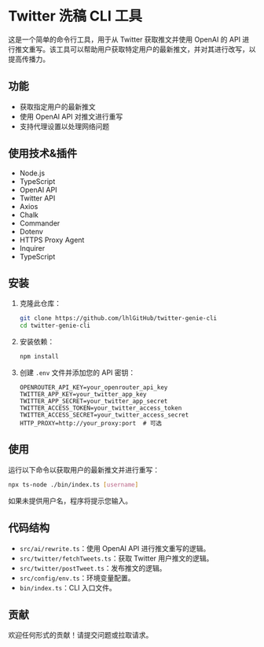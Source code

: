 # Twitter 洗稿 CLI 工具

这是一个简单的命令行工具，用于从 Twitter 获取推文并使用 OpenAI 的 API 进行推文重写。该工具可以帮助用户获取特定用户的最新推文，并对其进行改写，以提高传播力。

## 功能

- 获取指定用户的最新推文
- 使用 OpenAI API 对推文进行重写
- 支持代理设置以处理网络问题

## 使用技术&插件

- Node.js
- TypeScript
- OpenAI API
- Twitter API
- Axios
- Chalk
- Commander
- Dotenv
- HTTPS Proxy Agent
- Inquirer
- TypeScript

## 安装

1. 克隆此仓库：

   ```bash
   git clone https://github.com/lhlGitHub/twitter-genie-cli
   cd twitter-genie-cli
   ```

2. 安装依赖：

   ```bash
   npm install
   ```

3. 创建 `.env` 文件并添加您的 API 密钥：
   ```plaintext
   OPENROUTER_API_KEY=your_openrouter_api_key
   TWITTER_APP_KEY=your_twitter_app_key
   TWITTER_APP_SECRET=your_twitter_app_secret
   TWITTER_ACCESS_TOKEN=your_twitter_access_token
   TWITTER_ACCESS_SECRET=your_twitter_access_secret
   HTTP_PROXY=http://your_proxy:port  # 可选
   ```

## 使用

运行以下命令以获取用户的最新推文并进行重写：

```bash
npx ts-node ./bin/index.ts [username]
```

如果未提供用户名，程序将提示您输入。

## 代码结构

- `src/ai/rewrite.ts`：使用 OpenAI API 进行推文重写的逻辑。
- `src/twitter/fetchTweets.ts`：获取 Twitter 用户推文的逻辑。
- `src/twitter/postTweet.ts`：发布推文的逻辑。
- `src/config/env.ts`：环境变量配置。
- `bin/index.ts`：CLI 入口文件。

## 贡献

欢迎任何形式的贡献！请提交问题或拉取请求。
